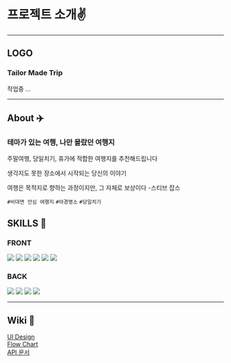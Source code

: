 # 프로젝트 소개&#9996;

---

## LOGO
### Tailor Made Trip
작업중 ...

---
## About ✈️

### 테마가 있는 여행, 나만 몰랐던 여행지

주말여행, 당일치기, 휴가에 적합한 여행지를 추천해드립니다

생각지도 못한 장소에서 시작되는 당신의 이야기 

여행은 목적지로 향하는 과정이지만,
 그 자체로 보상이다
-스티브 잡스 


```#비대면 안심 여행지```
```#야경명소```
```#당일치기```


## SKILLS &#128295;

### FRONT

<img src="https://img.shields.io/badge/JavaScript-F7DF1E?style=for-the-badge&logo=javascript&logoColor=black"/>
<img src="https://img.shields.io/badge/TypeScript-007ACC?style=for-the-badge&logo=typescript&logoColor=white"/>
<img src="https://img.shields.io/badge/React-20232A?style=for-the-badge&logo=react&logoColor=61DAFB"/>
<img src="https://img.shields.io/badge/CSS-239120?&style=for-the-badge&logo=css3&logoColor=white"/>
<img src="https://img.shields.io/badge/Redux-593D88?style=for-the-badge&logo=redux&logoColor=white"/>
<img src="https://img.shields.io/badge/styled--components-DB7093?style=for-the-badge&logo=styled-components&logoColor=white"/>


### BACK

<img src="https://img.shields.io/badge/Node.js-43853D?style=for-the-badge&logo=node.js&logoColor=white"/>
<img src="https://img.shields.io/badge/Express.js-000000?style=for-the-badge&logo=express&logoColor=white"/>
<img src="https://img.shields.io/badge/MongoDB-4EA94B?style=for-the-badge&logo=mongodb&logoColor=white"/>
<img src="https://img.shields.io/badge/AWS-232F3E?style=for-the-badge&logo=amazon-aws&logoColor=white"/>

---

## Wiki &#128214;

[UI Design](https://github.com/codestates/TMT-client/wiki/Wireframe)\
[Flow Chart](https://github.com/codestates/TMT-client/wiki/Flow-Chart)\
[API 문서](https://yoolee741.gitbook.io/tmt-api/)


